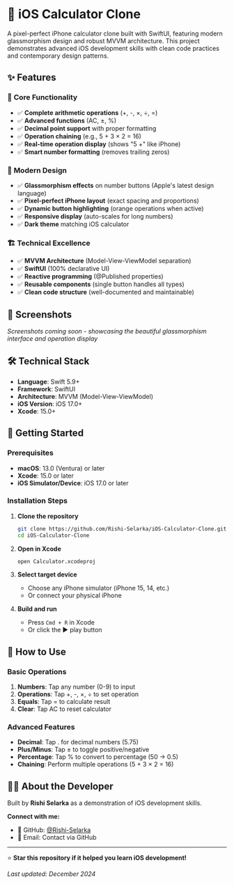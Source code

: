 # 🧮 iOS Calculator Clone

A pixel-perfect iPhone calculator clone built with SwiftUI, featuring modern glassmorphism design and robust MVVM architecture. This project demonstrates advanced iOS development skills with clean code practices and contemporary design patterns.

## ✨ Features

### 🔢 **Core Functionality**
- ✅ **Complete arithmetic operations** (+, -, ×, ÷, =)
- ✅ **Advanced functions** (AC, ±, %)
- ✅ **Decimal point support** with proper formatting
- ✅ **Operation chaining** (e.g., 5 + 3 × 2 = 16)
- ✅ **Real-time operation display** (shows "5 +" like iPhone)
- ✅ **Smart number formatting** (removes trailing zeros)

### 🎨 **Modern Design**
- ✅ **Glassmorphism effects** on number buttons (Apple's latest design language)
- ✅ **Pixel-perfect iPhone layout** (exact spacing and proportions)
- ✅ **Dynamic button highlighting** (orange operations when active)
- ✅ **Responsive display** (auto-scales for long numbers)
- ✅ **Dark theme** matching iOS calculator

### 🏗️ **Technical Excellence**
- ✅ **MVVM Architecture** (Model-View-ViewModel separation)
- ✅ **SwiftUI** (100% declarative UI)
- ✅ **Reactive programming** (@Published properties)
- ✅ **Reusable components** (single button handles all types)
- ✅ **Clean code structure** (well-documented and maintainable)

## 📱 Screenshots

*Screenshots coming soon - showcasing the beautiful glassmorphism interface and operation display*

## 🛠️ Technical Stack

- **Language**: Swift 5.9+
- **Framework**: SwiftUI
- **Architecture**: MVVM (Model-View-ViewModel)
- **iOS Version**: iOS 17.0+
- **Xcode**: 15.0+

## 🚀 Getting Started

### Prerequisites

- **macOS**: 13.0 (Ventura) or later
- **Xcode**: 15.0 or later
- **iOS Simulator/Device**: iOS 17.0 or later

### Installation Steps

1. **Clone the repository**
   ```bash
   git clone https://github.com/Rishi-Selarka/iOS-Calculator-Clone.git
   cd iOS-Calculator-Clone
   ```

2. **Open in Xcode**
   ```bash
   open Calculator.xcodeproj
   ```
   
3. **Select target device**
   - Choose any iPhone simulator (iPhone 15, 14, etc.)
   - Or connect your physical iPhone

4. **Build and run**
   - Press `Cmd + R` in Xcode
   - Or click the ▶️ play button

## 🎯 How to Use

### Basic Operations
1. **Numbers**: Tap any number (0-9) to input
2. **Operations**: Tap +, -, ×, ÷ to set operation
3. **Equals**: Tap = to calculate result
4. **Clear**: Tap AC to reset calculator

### Advanced Features
- **Decimal**: Tap . for decimal numbers (5.75)
- **Plus/Minus**: Tap ± to toggle positive/negative
- **Percentage**: Tap % to convert to percentage (50 → 0.5)
- **Chaining**: Perform multiple operations (5 + 3 × 2 = 16)

## 👨‍💻 About the Developer

Built by **Rishi Selarka** as a demonstration of iOS development skills.

**Connect with me:**
- 🐙 GitHub: [@Rishi-Selarka](https://github.com/Rishi-Selarka)
- 📧 Email: Contact via GitHub

---

⭐ **Star this repository if it helped you learn iOS development!**

*Last updated: December 2024*
